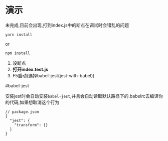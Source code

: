 
# 演示

未完成,目前会出现,打到index.js中的断点在调试时会错乱的问题

```
yarn install
```
or
```
npm install
```

1. 设断点
2. **打开index.test.js**
3. F5启动(选择babel-jest(jest-with-babel))


#babel-jest

安装jest时会自动安装`babel-jest`,并且会自动读取默认路径下的.babelrc去编译你的代码,如果想取消这个行为
```
// package.json
{
  "jest": {
    "transform": {}
  }
}
```